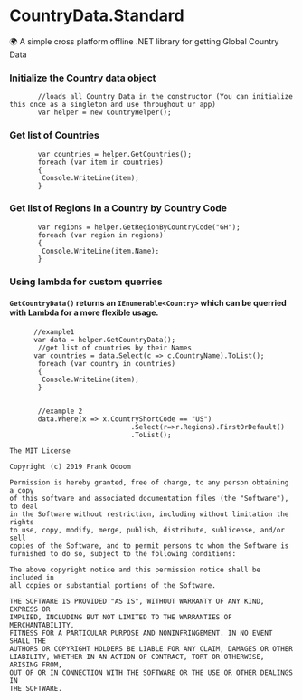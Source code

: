 # CountryData.Standard
:earth_africa: A simple cross platform offline .NET library for getting Global Country Data


### Initialize the Country data object

```cSharp
       //loads all Country Data in the constructor (You can initialize this once as a singleton and use throughout ur app)
       var helper = new CountryHelper();
```


### Get list of Countries 
```cSharp
       var countries = helper.GetCountries();
       foreach (var item in countries)
       {
        Console.WriteLine(item);
       }
```


### Get list of Regions in a Country by Country Code
```cSharp
       var regions = helper.GetRegionByCountryCode("GH");
       foreach (var region in regions)
       {
        Console.WriteLine(item.Name);
       }
```


### Using lambda for custom querries
#### `GetCountryData()` returns an `IEnumerable<Country>` which can be querried with Lambda for a more flexible usage.
```cSharp
      //example1
      var data = helper.GetCountryData();
       //get list of countries by their Names
      var countries = data.Select(c => c.CountryName).ToList();
       foreach (var country in countries)
       {
        Console.WriteLine(item);
       }
       
       
       //example 2
       data.Where(x => x.CountryShortCode == "US")
                              .Select(r=>r.Regions).FirstOrDefault()
                              .ToList();
```





```
The MIT License

Copyright (c) 2019 Frank Odoom

Permission is hereby granted, free of charge, to any person obtaining a copy
of this software and associated documentation files (the "Software"), to deal
in the Software without restriction, including without limitation the rights
to use, copy, modify, merge, publish, distribute, sublicense, and/or sell
copies of the Software, and to permit persons to whom the Software is
furnished to do so, subject to the following conditions:

The above copyright notice and this permission notice shall be included in
all copies or substantial portions of the Software.

THE SOFTWARE IS PROVIDED "AS IS", WITHOUT WARRANTY OF ANY KIND, EXPRESS OR
IMPLIED, INCLUDING BUT NOT LIMITED TO THE WARRANTIES OF MERCHANTABILITY,
FITNESS FOR A PARTICULAR PURPOSE AND NONINFRINGEMENT. IN NO EVENT SHALL THE
AUTHORS OR COPYRIGHT HOLDERS BE LIABLE FOR ANY CLAIM, DAMAGES OR OTHER
LIABILITY, WHETHER IN AN ACTION OF CONTRACT, TORT OR OTHERWISE, ARISING FROM,
OUT OF OR IN CONNECTION WITH THE SOFTWARE OR THE USE OR OTHER DEALINGS IN
THE SOFTWARE.
```
